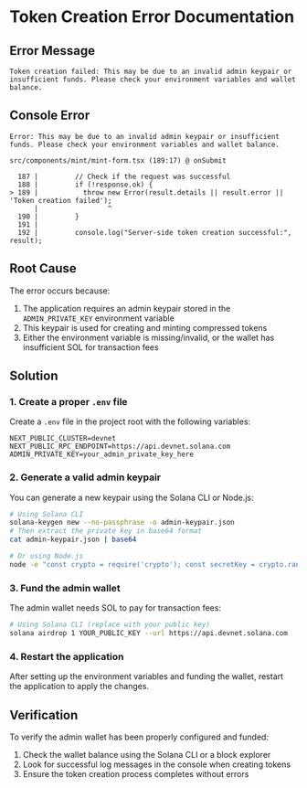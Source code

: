 # Token Creation Error Documentation

## Error Message
```
Token creation failed: This may be due to an invalid admin keypair or insufficient funds. Please check your environment variables and wallet balance.
```

## Console Error
```
Error: This may be due to an invalid admin keypair or insufficient funds. Please check your environment variables and wallet balance.

src/components/mint/mint-form.tsx (189:17) @ onSubmit

  187 |         // Check if the request was successful
  188 |         if (!response.ok) {
> 189 |           throw new Error(result.details || result.error || 'Token creation failed');
      |                 ^
  190 |         }
  191 |         
  192 |         console.log("Server-side token creation successful:", result);
```

## Root Cause
The error occurs because:
1. The application requires an admin keypair stored in the `ADMIN_PRIVATE_KEY` environment variable
2. This keypair is used for creating and minting compressed tokens
3. Either the environment variable is missing/invalid, or the wallet has insufficient SOL for transaction fees

## Solution

### 1. Create a proper `.env` file
Create a `.env` file in the project root with the following variables:
```
NEXT_PUBLIC_CLUSTER=devnet
NEXT_PUBLIC_RPC_ENDPOINT=https://api.devnet.solana.com
ADMIN_PRIVATE_KEY=your_admin_private_key_here
```

### 2. Generate a valid admin keypair
You can generate a new keypair using the Solana CLI or Node.js:
```bash
# Using Solana CLI
solana-keygen new --no-passphrase -o admin-keypair.json
# Then extract the private key in base64 format
cat admin-keypair.json | base64

# Or using Node.js
node -e "const crypto = require('crypto'); const secretKey = crypto.randomBytes(32); console.log('Private Key (base64):', secretKey.toString('base64'));"
```

### 3. Fund the admin wallet
The admin wallet needs SOL to pay for transaction fees:
```bash
# Using Solana CLI (replace with your public key)
solana airdrop 1 YOUR_PUBLIC_KEY --url https://api.devnet.solana.com
```

### 4. Restart the application
After setting up the environment variables and funding the wallet, restart the application to apply the changes.

## Verification
To verify the admin wallet has been properly configured and funded:
1. Check the wallet balance using the Solana CLI or a block explorer
2. Look for successful log messages in the console when creating tokens
3. Ensure the token creation process completes without errors
